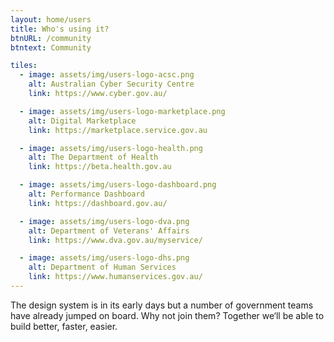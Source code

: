 ```yaml
---
layout: home/users
title: Who's using it?
btnURL: /community
btntext: Community

tiles:
  - image: assets/img/users-logo-acsc.png
    alt: Australian Cyber Security Centre
    link: https://www.cyber.gov.au/

  - image: assets/img/users-logo-marketplace.png
    alt: Digital Marketplace
    link: https://marketplace.service.gov.au

  - image: assets/img/users-logo-health.png
    alt: The Department of Health
    link: https://beta.health.gov.au

  - image: assets/img/users-logo-dashboard.png
    alt: Performance Dashboard
    link: https://dashboard.gov.au/

  - image: assets/img/users-logo-dva.png
    alt: Department of Veterans' Affairs
    link: https://www.dva.gov.au/myservice/

  - image: assets/img/users-logo-dhs.png
    alt: Department of Human Services
    link: https://www.humanservices.gov.au/
---
```


The design system is in its early days but a number of government teams have already jumped on board. Why not join them? Together we‘ll be able to build better, faster, easier.
